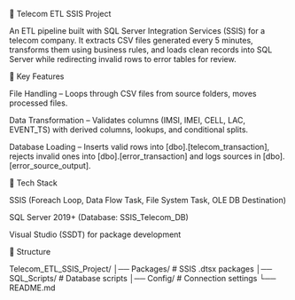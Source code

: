 📡 Telecom ETL SSIS Project

An ETL pipeline built with SQL Server Integration Services (SSIS) for a telecom company.
It extracts CSV files generated every 5 minutes, transforms them using business rules, and loads clean records into SQL Server while redirecting invalid rows to error tables for review.

🚀 Key Features

File Handling – Loops through CSV files from source folders, moves processed files.

Data Transformation – Validates columns (IMSI, IMEI, CELL, LAC, EVENT_TS) with derived columns, lookups, and conditional splits.

Database Loading – Inserts valid rows into [dbo].[telecom_transaction], rejects invalid ones into [dbo].[error_transaction] and logs sources in [dbo].[error_source_output].

🧰 Tech Stack

SSIS (Foreach Loop, Data Flow Task, File System Task, OLE DB Destination)

SQL Server 2019+ (Database: SSIS_Telecom_DB)

Visual Studio (SSDT) for package development

📁 Structure

Telecom_ETL_SSIS_Project/
│── Packages/       # SSIS .dtsx packages
│── SQL_Scripts/    # Database scripts
│── Config/         # Connection settings
└── README.md



